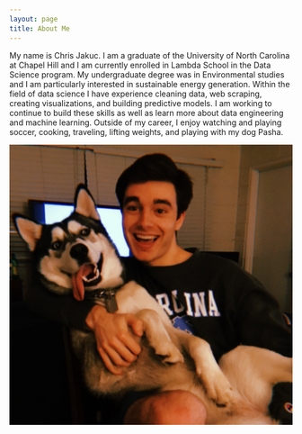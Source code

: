 ```yaml
---
layout: page
title: About Me
---
```


My name is Chris Jakuc. I am a graduate of the University of North Carolina at Chapel Hill and I am currently enrolled in Lambda School in the Data Science program. My undergraduate degree was in Environmental studies and I am particularly interested in sustainable energy generation. Within the field of data science I have experience cleaning data, web scraping, creating visualizations, and building predictive models. I am working to continue to build these skills as well as learn more about data engineering and machine learning. Outside of my career, I enjoy watching and playing soccer, cooking, traveling, lifting weights, and playing with my dog Pasha.


![Pasha](img/A8E0E3AF-28FA-410B-8954-F7EA4441DA85_1_201_a.jpeg)
